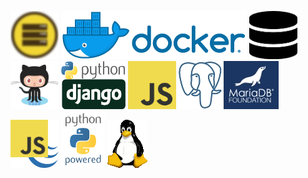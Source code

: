 
[![DevOps](img/c-devops2x_2.png "DevOps")](https://github.com/macknilan/Cuaderno/blob/master/Admin_Servidores_Linux/Admin_Servidores_Linux.md)
[![Docker](img/docker_horizontal.png "Docker")](https://github.com/macknilan/Cuaderno/blob/master/Docker/Docker.md)
[![Fundamentos de Base de Datos](img/bd_fundamentos.png "Fundamentos de Base de Datos")](https://github.com/macknilan/Cuaderno/blob/master/Fundamentos_de_BD/Fundamentos_de_BD.md)
[![GitHub](img/Octocat.png "GitHub")](https://github.com/macknilan/Cuaderno/blob/master/GitHub/github.md)
[![Python & Django](img/python_django.png "Python & Django")](https://github.com/macknilan/Cuaderno/blob/master/Python_%26_Django/python_django.md)
[![JavaScript](img/js_logo.png "JavaScript")](https://github.com/macknilan/Cuaderno/blob/master/JavaScript/javascript.md)
[![MariaDb - PostgreSql](img/postgresql_mariadb.jpg "MariaDb - PostgreSql")](https://github.com/macknilan/Cuaderno/blob/master/Mysql_%26_PostgreSQL/MySQL_PostgreSQL.md)
[![jQuery to Javascript](img/jquery_to_javascript.png "jQuery to Javascript")](https://github.com/macknilan/Cuaderno/blob/master/jQuery_to_Javascript/c_jquery_2_javascript_2018.md)
[![Python](img/python-powered-h-70x91.png "Python")](https://github.com/macknilan/Cuaderno/blob/master/Python/README.md)
[![Linux](img/tux.png "Linux")](https://github.com/macknilan/Cuaderno/blob/master/Linux/Linux.md)
